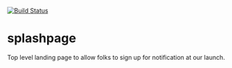 [![Build Status](https://travis-ci.org/flowcommerce/splashpage.svg?branch=master)](https://travis-ci.org/flowcommerce/splashpage)

splashpage
==========
Top level landing page to allow folks to sign up for notification at
our launch.
 
